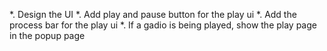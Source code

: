 *. Design the UI
*. Add play and pause button for the play ui
*. Add the process bar for the play ui
*. If a gadio is being played, show the play page in the popup page
